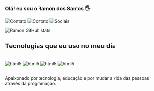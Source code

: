 ### Olá! eu sou o Ramon dos Santos 🖐

[![Contato](https://img.shields.io/badge/Gmail-D14836?style=for-the-badge&logo=gmail&logoColor=white)](ssilvaramon2022@gmail.com)
[![Contato](https://img.shields.io/badge/LinkedIn-0077B5?style=for-the-badge&logo=linkedin&logoColor=white)](https://www.linkedin.com/in/ramon-santos-front-end-macei%C3%B3-al/)
[![Sociais](https://img.shields.io/badge/Instagram-E4405F?style=for-the-badge&logo=instagram&logoColor=white)](https://www.instagram.com/stories/ramon_kluivert/)

![Ramon GitHub stats](https://github-readme-stats.vercel.app/api?username=Ramon-Dev-007&show_icons=true&theme=dracula)

## Tecnologias que eu uso no meu dia

<div style="display: inline_block"><br/>
    <img align="center" alt="html5" src="https://img.shields.io/badge/HTML5-E34F26?style=for-the-badge&logo=html5&logoColor=white">
    <img align="center" alt="html5" src="https://img.shields.io/badge/CSS3-1572B6?style=for-the-badge&logo=css3&logoColor=white">
    <img align="center" alt="html5" src="https://img.shields.io/badge/JavaScript-F7DF1E?style=for-the-badge&logo=javascript&logoColor=black">
     <img align="center" alt="html5" src="https://img.shields.io/badge/React-20232A?style=for-the-badge&logo=react&logoColor=61DAFB">
</div><br>

Apaixonado por tecnologia, educação e por mudar a vida das pessoas através da programação.
